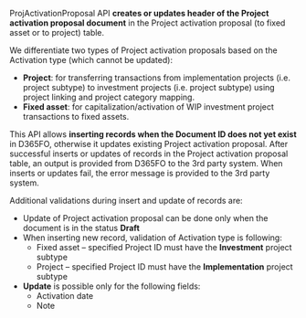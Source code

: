 ProjActivationProposal API **creates or updates header of the Project activation proposal document** in the Project activation proposal (to fixed asset or to project) table. 

We differentiate two types of Project activation proposals based on the Activation type (which cannot be updated):
- **Project**: for transferring transactions from implementation projects (i.e. project subtype) to investment projects (i.e. project subtype) using project linking and project category mapping.
- **Fixed asset**: for capitalization/activation of WIP investment project transactions to fixed assets.

This API allows **inserting records when the Document ID does not yet exist** in D365FO, otherwise it updates existing Project activation proposal. After successful inserts or updates of records in the Project activation proposal table, an output is provided from D365FO to the 3rd party system. When inserts or updates fail, the error message is provided to the 3rd party system.

Additional validations during insert and update of records are:
- Update of Project activation proposal can be done only when the document is in the status **Draft**
 - When inserting new record, validation of Activation type is following:
   - Fixed asset – specified Project ID must have the **Investment** project subtype
   - Project – specified Project ID must have the **Implementation** project subtype
- **Update** is possible only for the following fields: 
  - Activation date
  - Note

